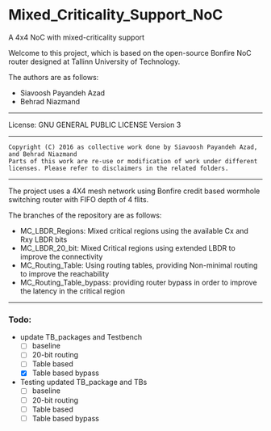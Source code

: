 # Mixed_Criticality_Support_NoC
A 4x4 NoC with mixed-criticality support

Welcome to this project, which is based on the open-source Bonfire NoC router designed at Tallinn University of Technology.

The authors are as follows:

  * Siavoosh Payandeh Azad
  * Behrad Niazmand

----------

License:  	GNU GENERAL PUBLIC LICENSE Version 3

----------------------------------------------------------------------------------------------------------------------------
	Copyright (C) 2016 as collective work done by Siavoosh Payandeh Azad, and Behrad Niazmand
	Parts of this work are re-use or modification of work under different licenses. Please refer to disclaimers in the related folders.
----------------------------------------------------------------------------------------------------------------------------
The project uses a 4X4 mesh network using Bonfire credit based wormhole switching router with FIFO depth of 4 flits.

The branches of the repository are as follows:
  * MC_LBDR_Regions: Mixed critical regions using the available Cx and Rxy LBDR bits
  * MC_LBDR_20_bit: Mixed Critical regions using extended LBDR to improve the connectivity
  * MC_Routing_Table: Using routing tables, providing Non-minimal routing to improve the reachability
  * MC_Routing_Table_bypass: providing router bypass in order to improve the latency in the critical region

-------------------
### Todo:

- update TB_packages and Testbench
	- [ ] baseline
	- [ ] 20-bit routing
	- [ ] Table based 
	- [X] Table based bypass
- Testing updated TB_package and TBs
	- [ ] baseline
	- [ ] 20-bit routing
	- [ ] Table based 
	- [ ] Table based bypass
